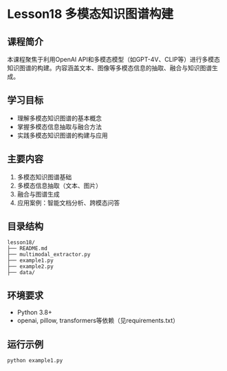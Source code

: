 # Lesson18 多模态知识图谱构建

## 课程简介

本课程聚焦于利用OpenAI API和多模态模型（如GPT-4V、CLIP等）进行多模态知识图谱的构建。内容涵盖文本、图像等多模态信息的抽取、融合与知识图谱生成。

## 学习目标
- 理解多模态知识图谱的基本概念
- 掌握多模态信息抽取与融合方法
- 实践多模态知识图谱的构建与应用

## 主要内容
1. 多模态知识图谱基础
2. 多模态信息抽取（文本、图片）
3. 融合与图谱生成
4. 应用案例：智能文档分析、跨模态问答

## 目录结构
```
lesson18/
├── README.md
├── multimodal_extractor.py
├── example1.py
├── example2.py
├── data/
```

## 环境要求
- Python 3.8+
- openai, pillow, transformers等依赖（见requirements.txt）

## 运行示例
```bash
python example1.py
``` 